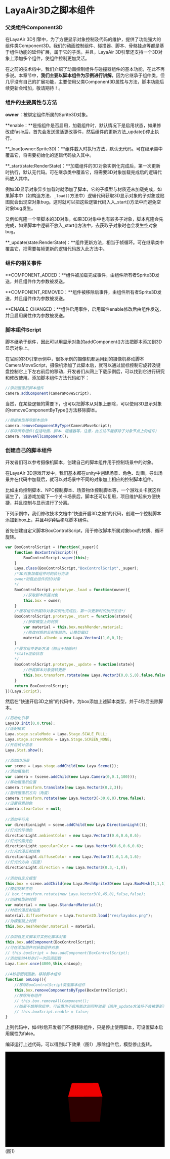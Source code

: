 # LayaAir3D之脚本组件

### 父类组件Component3D

在LayaAir 3D引擎中，为了方便显示对象控制及代码的维护，提供了功能强大的组件类Component3D。我们的动画控制组件、碰撞器、脚本、骨骼挂点等都是基于组件功能的延伸扩展，属于它的子类。并且，LayaAir 3D引擎还支持一个3D对象上添加多个组件，使组件控制更加灵活。

在之前的技术档中，我们介绍了动画控制组件与碰撞器组件的基本功能，在此不再多说。本章节中，**我们主要以脚本组件为示例进行讲解**，因为它继承于组件类，但几乎没有自己的扩展功能，主要使用父类Component3D属性与方法，脚本功能后续更新会增加，敬请期待！。



### 组件的主要属性与方法

**owner**：被绑定组件所属的Sprite3D对象。

**enable：**是指组件是否启用，加载组件时，默认情况下是启用状态，如果修改成fasle后，首先会发送激活更改事件，然后组件的更新方法_update()停止执行。

**_load(owner:Sprite3D)：**组件载入时执行方法，默认无代码。可在继承类中覆盖它，将需要初始化的逻辑代码放入其中。

**_start(state:RenderState)：**加载组件的3D对象实例化完成后，第一次更新时执行，默认无代码。可在继承类中覆盖它，将需要3D对象加载完成后的逻辑代码放入其中。

例如3D显示对象异步加载时就添加了脚本，它的子模型与材质还未加载完成，如果脚本中（如构造方法、`_load()`方法中）逻辑代码获取3D显示对象的子对象或贴图就会出现空对象bug。这时就可以把这些逻辑代码入入_start()方法中而避免空对象bug发生。

又例如克隆一个带脚本的3D对象，如果3D对象中也有较多子对象，脚本克隆会先完成，如果脚本中逻辑不放入_start()方法中，去获取子对象时也会发生空对象bug。

**_update(state:RenderState)：**组件更新方法，相当于帧循环。可在继承类中覆盖它，把需要每帧更新的逻辑代码放入此方法中。



### 组件的相关事件

**COMPONENT_ADDED：**组件被加载完成事件，由组件所有者Sprite3D发送，并且组件作为参数被发送。

**COMPONENT_REMOVED：**组件被移除后事件，由组件所有者Sprite3D发送，并且组件作为参数被发送。

**ENABLE_CHANGED：**组件启用事件，启用属性enable修改后由组件发送，并且启用属性作为参数被发送。



### 脚本组件Script

脚本继承于组件，因此可以用显示对象的addComponent()方法把脚本添加到3D显示对象上。

在官网的3D引擎示例中，很多示例的摄像机都运用到的摄像机移动脚本CameraMoveScript，摄像机添加了此脚本后，就可以通过鼠标控制它旋转及键盘控制它上下左右前后的移动，开发者们从网上下载示例后，可以找到它进行研究和修改使用。添加脚本组件方法代码如下：

```typescript
//添加摄像机脚本组件
camera.addComponent(CameraMoveScript);
```

当然，在某些逻辑的需要下，也可以把脚本从对象上删除，可以使用3D显示对象的removeComponentByType()方法移除脚本。

```typescript
//根据类型移除脚本组件
camera.removeComponentByType(CameraMoveScript);
//移除所有组件(包括动画、脚本、碰撞器等，注意，此方法不能移除子对象节点上的组件)
camera.removeAllComponent();
```



### 创建自己的脚本组件

开发者们可以参考摄像机脚本，创建自己的脚本组件用于控制场景中的对象。

在LayaAir 3D游戏开发中，我们基本都在unity中创建场景、角色、动画，导出场景并在代码中加载后，就可以对场景中不同的对象加上相应的控制脚本组件。

比如主角控制脚本、NPC控制脚本、场景物体控制脚本等，一个游戏关卡就这样诞生了，当游戏加载下一个关卡场景后，脚本还可以复用，项目维护起来方便快捷，并且控制与显示进行了分离。

下列示例中，我们修改技术文档中“快速开启3D之旅”的代码，创建一个控制脚本添加到box上，并且4秒钟后移除脚本组件。

首先创建自定义脚本BoxControlScript，用于修改脚本所属对象box的材质、循环旋转。

```typescript
var BoxControlScript = (function(_super){
    function BoxControlScript(){
        BoxControlScript.super(this);
    }
    Laya.class(BoxControlScript,"BoxControlScript",_super);
    /*3D对象加载组件时的执行方法
    owner加载此组件的3D对象
    */
    BoxControlScript.prototype._load = function(owner){
        //获取脚本所属对象
        this.box = owner;
    }
    /*覆写组件所属3D对象实例化完成后，第一次更新时的执行方法*/
    BoxControlScript.prototype._start = function(state){
        //获取模型上的材质
        var material = this.box.meshRender.material;
        //修改材质的反射率颜色，让模型偏红
        material.albedo = new Laya.Vector4(1,0,0,1);
    }
    /*覆写组件更新方法（相当于帧循环）
    *state渲染状态
    */
    BoxControlScript.prototype._update = function(state){
        //所属脚本对象旋转更新
        this.box.transform.rotate(new Laya.Vector3(0,0.5,0),false,false);
    }
    return BoxControlScript;
})(Laya.Script);
```

然后在“快速开启3D之旅”的代码中，为box添加上述脚本类型，并于4秒后去除脚本。

```typescript
//初始化引擎
Laya3D.init(0,0,true);
//适配模式
Laya.stage.scaleMode = Laya.Stage.SCALE_FULL;
Laya.stage.screenMode = Laya.Stage.SCREEN_NONE;
//开启统计信息
Laya.Stat.show();

//添加3D场景
var scene = Laya.stage.addChild(new Laya.Scene());
//添加摄像机
var camera = (scene.addChild(new Laya.Camera(0,0.1,100)));
//移动摄像机位置
camera.transform.translate(new Laya.Vector3(0,2,3));
//旋转摄像机方向（角度）
camera.transform.rotate(new Laya.Vector3(-30,0,0),true,false);
//设置背景颜色
camera.clearColor = null;

//添加平行光
var directionLight = scene.addChild(new Laya.DirectionLight());
//灯光的环境色
directionLight.ambientColor = new Laya.Vector3(0.6,0.6,0.6);
//灯光的高光色
directionLight.specularColor = new Laya.Vector3(0.6,0.6,0.6);
//灯光的漫反射颜色
directionLight.diffuseColor = new Laya.Vector3(1.6,1.6,1.6);
//灯光的方向（弧度）
directionLight.direction = new Laya.Vector3(0.3,-1,0);

//添加自定义模型
this.box = scene.addChild(new Laya.MeshSprite3D(new Laya.BoxMesh(1,1,1)));
//模型旋转方向
// box.transform.rotate(new Laya.Vector3(0,45,0),false,false);
//创建模型的材质
var material = new Laya.StandardMaterial();
//材质的漫反射贴图
material.diffuseTexture = Laya.Texture2D.load("res/layabox.png");
//为模型赋上材质
this.box.meshRender.material = material;

//添加自定义脚本并实例化脚本对象
this.box.addComponent(BoxControlScript);
//可在添加组件时获取组件对象
// this.boxScript = box.addComponent(BoxControlScript);
//添加定时4秒执行一次回调函数
Laya.timer.once(4000,this,onLoop);

//4秒后回调函数，移除脚本组件
function onLoop(){
    //移除BoxControlScript类型脚本组件
    this.box.removeComponentsByType(BoxControlScript);
    //移除所有组件
    // this.box.removeAllComponent();
    //如果不想移除组件，可设置为不启用能达到同样效果（组件_update方法将不会被更新）
    // this.boxScript.enable = false;
}
```

上列代码中，如4秒后开发者们不想移除组件，只是停止使用脚本，可设置脚本启用属性为false。

编译运行上述代码，可以得到以下效果（图1）,移除组件后，模型停止旋转。

![1](img/1.gif)(图1)</br>

